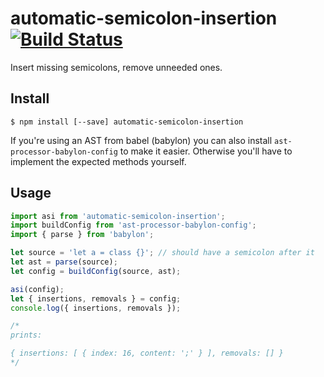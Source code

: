 # automatic-semicolon-insertion [![Build Status](https://travis-ci.org/decaffeinate/coffee-lex.svg?branch=master)](https://travis-ci.org/decaffeinate/coffee-lex)

Insert missing semicolons, remove unneeded ones.

## Install

```
$ npm install [--save] automatic-semicolon-insertion
```

If you're using an AST from babel (babylon) you can also install
`ast-processor-babylon-config` to make it easier. Otherwise you'll have
to implement the expected methods yourself.

## Usage

```js
import asi from 'automatic-semicolon-insertion';
import buildConfig from 'ast-processor-babylon-config';
import { parse } from 'babylon';

let source = 'let a = class {}'; // should have a semicolon after it
let ast = parse(source);
let config = buildConfig(source, ast);

asi(config);
let { insertions, removals } = config;
console.log({ insertions, removals });

/*
prints:

{ insertions: [ { index: 16, content: ';' } ], removals: [] }
*/
```

